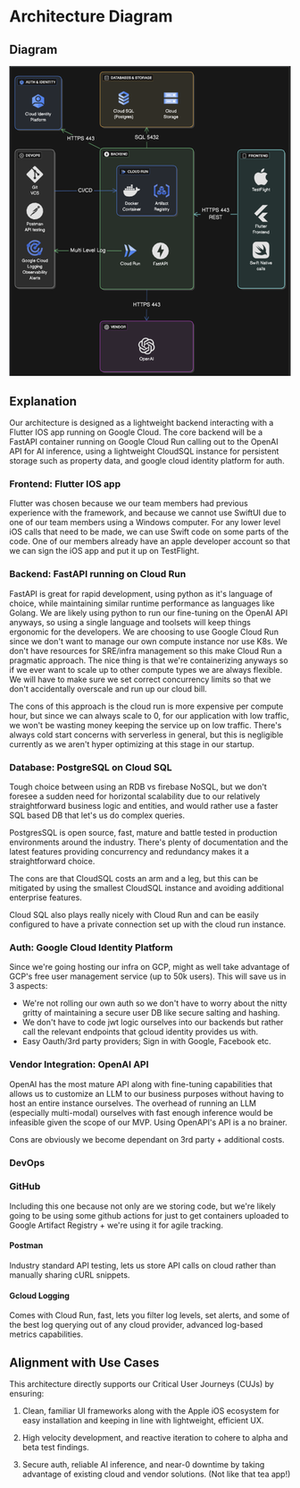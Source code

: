 # Architecture Diagram

## Diagram

![Architecture Diagram](./diagram.png)

## Explanation

Our architecture is designed as a lightweight backend interacting with a Flutter IOS app running on Google Cloud. The core backend will be a FastAPI container running on Google Cloud Run calling out to the OpenAI API for AI inference, using a lightweight CloudSQL instance for persistent storage such as property data, and google cloud identity platform for auth. 

### Frontend: Flutter IOS app

Flutter was chosen because we our team members had previous experience with the framework, and because we cannot use SwiftUI due to one of our team members using a Windows computer. For any lower level iOS calls that need to be made, we can use Swift code on some parts of the code. One of our members already have an apple developer account so that we can sign the iOS app and put it up on TestFlight.

### Backend: FastAPI running on Cloud Run

FastAPI is great for rapid development, using python as it's language of choice, while maintaining similar runtime performance as languages like Golang. We are likely using python to run our fine-tuning on the OpenAI API anyways, so using a single language and toolsets will keep things ergonomic for the developers.
We are choosing to use Google Cloud Run since we don't want to manage our own compute instance nor use K8s. We don't have resources for SRE/infra management so this make Cloud Run a pragmatic approach. The nice thing is that we're containerizing anyways so if we ever want to scale up to other compute types we are always flexible. We will have to make sure we set correct concurrency limits so that we don't accidentally overscale and run up our cloud bill.

The cons of this approach is the cloud run is more expensive per compute hour, but since we can always scale to 0, for our application with low traffic, we won't be wasting money keeping the service up on low traffic. 
There's always cold start concerns with serverless in general, but this is negligible currently as we aren't hyper optimizing at this stage in our startup.

### Database: PostgreSQL on Cloud SQL

Tough choice between using an RDB vs firebase NoSQL, but we don't foresee a sudden need for horizontal scalability due to our relatively straightforward business logic and entities, and would rather use a faster SQL based DB that let's us do complex queries. 

PostgresSQL is open source, fast, mature and battle tested in production environments around the industry. There's plenty of documentation and the latest features providing concurrency and redundancy makes it a straightforward choice. 

The cons are that CloudSQL costs an arm and a leg, but this can be mitigated by using the smallest CloudSQL instance and avoiding additional enterprise features.

Cloud SQL also plays really nicely with Cloud Run and can be easily configured to have a private connection set up with the cloud run instance.

### Auth: Google Cloud Identity Platform
Since we're going hosting our infra on GCP, might as well take advantage of GCP's free user management service (up to 50k users). This will save us in 3 aspects:
- We're not rolling our own auth so we don't have to worry about the nitty gritty of maintaining a secure user DB like secure salting and hashing.
- We don't have to code jwt logic ourselves into our backends but rather call the relevant endpoints that gcloud identity provides us with.
- Easy Oauth/3rd party providers; Sign in with Google, Facebook etc.

### Vendor Integration: OpenAI API

OpenAI has the most mature API along with fine-tuning capabilities that allows us to customize an LLM to our business purposes without having to host an entire instance ourselves. The overhead of running an LLM (especially multi-modal) ourselves with fast enough inference would be infeasible given the scope of our MVP. Using OpenAPI's API is a no brainer.

Cons are obviously we become dependant on 3rd party + additional costs.

### DevOps

### GitHub
Including this one because not only are we storing code, but we're likely going to be using some github actions for just to get containers uploaded to Google Artifact Registry + we're using it for agile tracking.

#### Postman
Industry standard API testing, lets us store API calls on cloud rather than manually sharing cURL snippets.

#### Gcloud Logging
Comes with Cloud Run, fast, lets you filter log levels, set alerts, and some of the best log querying out of any cloud provider, advanced log-based metrics capabilities.

## Alignment with Use Cases

This architecture directly supports our Critical User Journeys (CUJs) by ensuring:

1. Clean, familiar UI frameworks along with the Apple iOS ecosystem for easy installation and keeping in line with lightweight, efficient UX.

2. High velocity development, and reactive iteration to cohere to alpha and beta test findings.

3. Secure auth, reliable AI inference, and near-0 downtime by taking advantage of existing cloud and vendor solutions. (Not like that tea app!)